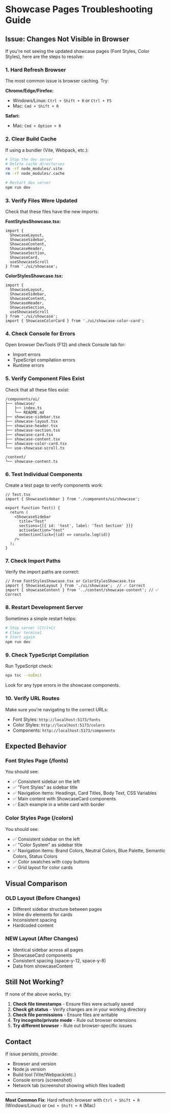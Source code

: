# Showcase Pages Troubleshooting Guide

## Issue: Changes Not Visible in Browser

If you're not seeing the updated showcase pages (Font Styles, Color Styles), here are the steps to resolve:

### 1. Hard Refresh Browser

The most common issue is browser caching. Try:

**Chrome/Edge/Firefox:**
- Windows/Linux: `Ctrl + Shift + R` or `Ctrl + F5`
- Mac: `Cmd + Shift + R`

**Safari:**
- Mac: `Cmd + Option + R`

### 2. Clear Build Cache

If using a bundler (Vite, Webpack, etc.):

```bash
# Stop the dev server
# Delete cache directories
rm -rf node_modules/.vite
rm -rf node_modules/.cache

# Restart dev server
npm run dev
```

### 3. Verify Files Were Updated

Check that these files have the new imports:

**FontStylesShowcase.tsx:**
```tsx
import { 
  ShowcaseLayout, 
  ShowcaseSidebar, 
  ShowcaseContent, 
  ShowcaseHeader, 
  ShowcaseSection,
  ShowcaseCard,
  useShowcaseScroll 
} from './ui/showcase';
```

**ColorStylesShowcase.tsx:**
```tsx
import { 
  ShowcaseLayout, 
  ShowcaseSidebar, 
  ShowcaseContent, 
  ShowcaseHeader, 
  ShowcaseSection,
  useShowcaseScroll 
} from './ui/showcase';
import { ShowcaseColorCard } from './ui/showcase-color-card';
```

### 4. Check Console for Errors

Open browser DevTools (F12) and check Console tab for:
- Import errors
- TypeScript compilation errors
- Runtime errors

### 5. Verify Component Files Exist

Check that all these files exist:

```
/components/ui/
├── showcase/
│   ├── index.ts
│   └── README.md
├── showcase-sidebar.tsx
├── showcase-layout.tsx
├── showcase-header.tsx
├── showcase-section.tsx
├── showcase-card.tsx
├── showcase-content.tsx
├── showcase-color-card.tsx
└── use-showcase-scroll.ts

/content/
└── showcase-content.ts
```

### 6. Test Individual Components

Create a test page to verify components work:

```tsx
// Test.tsx
import { ShowcaseSidebar } from './components/ui/showcase';

export function Test() {
  return (
    <ShowcaseSidebar
      title="Test"
      sections={[{ id: 'test', label: 'Test Section' }]}
      activeSection="test"
      onSectionClick={(id) => console.log(id)}
    />
  );
}
```

### 7. Check Import Paths

Verify the import paths are correct:

```tsx
// From FontStylesShowcase.tsx or ColorStylesShowcase.tsx
import { ShowcaseLayout } from './ui/showcase';  // ✅ Correct
import { showcaseContent } from '../content/showcase-content'; // ✅ Correct
```

### 8. Restart Development Server

Sometimes a simple restart helps:

```bash
# Stop server (Ctrl+C)
# Clear terminal
# Start again
npm run dev
```

### 9. Check TypeScript Compilation

Run TypeScript check:

```bash
npx tsc --noEmit
```

Look for any type errors in the showcase components.

### 10. Verify URL Routes

Make sure you're navigating to the correct URLs:

- Font Styles: `http://localhost:5173/fonts`
- Color Styles: `http://localhost:5173/colors`
- Components: `http://localhost:5173/components`

## Expected Behavior

### Font Styles Page (/fonts)
You should see:
- ✅ Consistent sidebar on the left
- ✅ "Font Styles" as sidebar title
- ✅ Navigation items: Headings, Card Titles, Body Text, CSS Variables
- ✅ Main content with ShowcaseCard components
- ✅ Each example in a white card with border

### Color Styles Page (/colors)
You should see:
- ✅ Consistent sidebar on the left
- ✅ "Color System" as sidebar title
- ✅ Navigation items: Brand Colors, Neutral Colors, Blue Palette, Semantic Colors, Status Colors
- ✅ Color swatches with copy buttons
- ✅ Grid layout for color cards

## Visual Comparison

### OLD Layout (Before Changes)
- Different sidebar structure between pages
- Inline div elements for cards
- Inconsistent spacing
- Hardcoded content

### NEW Layout (After Changes)
- Identical sidebar across all pages
- ShowcaseCard components
- Consistent spacing (space-y-12, space-y-8)
- Data from showcaseContent

## Still Not Working?

If none of the above works, try:

1. **Check file timestamps** - Ensure files were actually saved
2. **Check git status** - Verify changes are in your working directory
3. **Check file permissions** - Ensure files are writable
4. **Try incognito/private mode** - Rule out browser extensions
5. **Try different browser** - Rule out browser-specific issues

## Contact

If issue persists, provide:
- Browser and version
- Node.js version
- Build tool (Vite/Webpack/etc.)
- Console errors (screenshot)
- Network tab (screenshot showing which files loaded)

---

**Most Common Fix**: Hard refresh browser with `Ctrl + Shift + R` (Windows/Linux) or `Cmd + Shift + R` (Mac)
